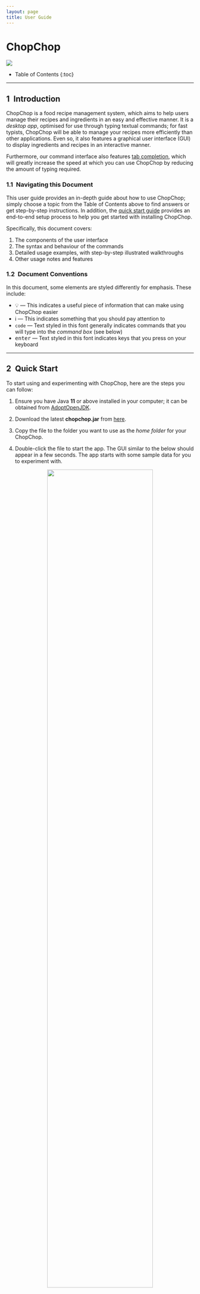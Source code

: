 ```yaml
---
layout: page
title: User Guide
---
```


<div id="cover-page">
  <div id="cover-page-title"><h1>ChopChop</h1></div>
  <img id="cover-page-logo" src="images/logo.png"/>
</div>



* Table of Contents
{:toc}

<!-- <style>body {text-align: justify}</style> -->

---------------
## 1&ensp;Introduction

ChopChop is a food recipe management system, which aims to help users manage their recipes and ingredients in an easy and effective manner. It is a *desktop app*, optimised for use through typing textual commands; for fast typists, ChopChop will be able to manage your recipes more efficiently than other applications. Even so, it also features a graphical user interface (GUI) to display ingredients and recipes in an interactive manner.

Furthermore, our command interface also features [tab completion](#TabCompletion), which will greatly increase the speed at which you can use ChopChop by reducing the amount of typing required.


### 1.1&ensp;Navigating this Document

This user guide provides an in-depth guide about how to use ChopChop; simply choose a topic from the Table of Contents above to find answers or get step-by-step instructions. In addition, the [quick start guide](#QuickStart) provides an end-to-end setup process to help you get started with installing ChopChop.

Specifically, this document covers:
1. The components of the user interface
2. The syntax and behaviour of the commands
3. Detailed usage examples, with step-by-step illustrated walkthroughs
4. Other usage notes and features


### 1.2&ensp;Document Conventions

In this document, some elements are styled differently for emphasis. These include:
- :bulb: — This indicates a useful piece of information that can make using ChopChop easier
- :information_source: — This indicates something that you should pay attention to
- `code` — Text styled in this font generally indicates commands that you will type into the <i>command box</i> (see below)
- <kbd>enter</kbd> — Text styled in this font indicates keys that you press on your keyboard



--------------
<a name="QuickStart"></a>
## 2&ensp;Quick Start

To start using and experimenting with ChopChop, here are the steps you can follow:

1. Ensure you have Java <b>11</b> or above installed in your computer; it can be obtained from [AdoptOpenJDK](https://adoptopenjdk.net).

2. Download the latest <b>chopchop.jar</b> from [here](https://github.com/AY2021S1-CS2103T-T10-3/tp/releases).

3. Copy the file to the folder you want to use as the <i>home folder</i> for your ChopChop.

4. Double-click the file to start the app. The GUI similar to the below should appear in a few seconds. The app starts with some sample data for you to experiment with.<br/>

<div style="text-align: center; padding-bottom: 2em">
<img src="images/ug/sample_data.png" width="75%" /> <br />
Figure 1.1: <i>The initial state of ChopChop, including sample data</i>
</div>

Now that you have ChopChop installed, you can start to play around with the sample data — add recipes, ingredients, and more! Some commands you could try include:

- `add ingredient milk /qty 500ml /expiry 2020-11-09` — to add some milk
- `add recipe milkshake /ingredient milk /qty 250ml /step Add milk /step Shake` — to add a recipe

To exit ChopChop, you can either use the `quit` command, or simply close the application window.


-----------
## 3&ensp;Overview

ChopChop manages two key components — ingredients and recipes — and they will be the main pieces you will interact with. Common to both are names and tags, the latter of which allow you to quickly group related ingredients or recipes together, or to organise them in any way you desire.

Names and tags are both case insensitive, so <i>pAnCaKeS</i> and <i>Pancakes</i> refer to the same recipe. Note that you cannot have duplicate recipes nor ingredients in ChopChop; items are duplicates if their names are the same.

### 3.1&ensp;Recipes
A recipe consists of a list of ingredients and associated quantities used, as well as a list of ordered steps in textual form.


<a name="OverviewIngredients"></a>
### 3.2&ensp;Ingredients
An ingredient consists of a quantity with an associated unit, and an optional expiry date. Each ingredient can have multiple *sets*, where each set is a given quantity of that ingredient, expiring on a certain date.

For example, you might have <i>500 mL</i> of milk that you bought last week that expires tomorrow, while you have another <i>1.5 L</i> of milk that you bought today, expiring two weeks from now. ChopChop will track both these *sets*, and will intelligently use the earliest-expiring set when doing its accounting.

For a more in-depth look at how ChopChop handles quantities, see [this section](#QuantitiesAndUnits).


### 3.3&ensp;Name Constraints
Recipe and ingredient names have the same constraints, of which there is only one — they cannot consist <i>only</i> of a `#` followed by digits, to diambiguate them from numbered references (for the tech savvy, the regular expression is `#[0-9]+`).

Here are some examples of names that are valid and invalid:

| name     | valid      |
|----------|------------|
| `#1`     | <b>no</b>  |
| `#1234`  | <b>no</b>  |
| `#`      | <b>yes</b> |
| `#asdf`  | <b>yes</b> |
| `#1a`    | <b>yes</b> |
| `#1 abc` | <b>yes</b> |
| `#12 34` | <b>yes</b> |



--------------------------------
## 4&ensp;Navigating the User Interface (Xue Yong)

ChopChop's UI design allows users to view all of the information you need in three main tabs. However, that might lead to a slightly steeper learning curve. Hence, this section aims to give you a breakdown of the GUI's various components.

Specifically, this section covers:
1. [Command Box](#CommandBox)
2. [Command Output](#CommandOutput)
3. [Recipe Button](#RecipeButton)
4. [Ingredient Button](#IngredientButton)
5. [Recommendation Button](#RecommendationButton)
6. [Statistics Box](#StatisticsBox)
7. [Recipe Tile](#RecipeTiles)
8. [Ingredient Tile](#IngredientTiles)
9. [Recipe Name](#RecipeName)
10. [Recipe Tags](#RecipeTags)
11. [Recipe Ingredients](#RecipeIngredients)
12. [Recipe Steps](#RecipeSteps)
13. [Menu Bar](#MenuBar)

<div style="text-align: center; padding-bottom: 2em">
<img src="images/ug/recipe_panel_description.png" width="95%" /> <br />
Figure 1.2: <i>The Recipe View Panel of ChopChop.</i>
</div>

<a name="CommandBox"></a>
### 4.1&ensp;Command Box
{:.no_toc}
ChopChop does your bidding by listening to your commands — the `Command Box` is where you type your textual commands.
After typing your commands, press <kbd>enter</kbd> to input the command. You can also use the <kbd>up</kbd> and <kbd>down</kbd> arrow keys to navigate through the history of commands you've typed previously.

To learn about the commands you can use, check out our [command summary](#CommandSummary) for a quick overview or our [commands](#Commands) for a detailed list.
If you have yet to check out ChopChop's [tab completion](#TabCompletion) section, do drop by to learn this handy feature!



<a name="CommandOutput"></a>
### 4.2&ensp;Command Output
{:.no_toc}
ChopChop will always display textual responses to the commands you input — the `Command Output` is where you can view the responses.



<a name="RecipeButton"></a>
### 4.3&ensp;Recipe Button
{:.no_toc}
ChopChop is able to display all of your recipes as [Recipe Tiles](#RecipeTiles) in the `Main Display Area` as shown in Figure 1.2 when you press the `Recipes` button. The 4 buttons at the bottom of our GUI will take on a darker shade when they are currently selected.



<a name="IngredientButton"></a>
### 4.4&ensp;Ingredient Button
{:.no_toc}
ChopChop is able to display all of your ingredients as [Ingredient Tiles](#IngredientTiles) in the `Main Display Area` as shown in Figure 1.3 when you press the `Ingredients` button.



<a name="RecommendationButton"></a>
### 4.5&ensp;Recommendation Button
{:.no_toc}
ChopChop is able to recommend you recipes to cook if you want it to! The recipes that are recommended will be displayed as [Recipe Tiles](#RecipeTiles) in the `Main Display Area` when you press the `Recommendations` button.



<a name="StatisticsBox"></a>
### 4.6&ensp;Statistics Box
{:.no_toc}
ChopChop is able to produce statistics based on the food you make! To view your ingredient or recipe usage statistics, simply input into the `Command Box` one of the `stats` [commands available](#GroupStatsCommands).




<a name="RecipeTiles"></a>
### 4.7&ensp;Recipe Tiles
{:.no_toc}
ChopChop is able to show you your recipes in the form of tiles — simply click on a tile to view the detailed information about the selected recipe in the `Main Display Area`, as shown in Figure 1.4.



<a name="IngredientTiles"></a>
### 4.8&ensp;Ingredient Tiles
{:.no_toc}
ChopChop is able to show you your ingredients in the form of tiles, as shown in Figure 1.3. In each tile, there are 5 components:

1. The `Index` shows the index of the ingredient for easier referencing.
2. The `Expiry Date` of the ingredient.
3. The `Quantity` of the ingredient.
4. The `Ingredient Name` of the ingredient.
5. The `Tags` associated with the ingredient.


<div style="text-align: center; padding-bottom: 2em">
<img src="images/ug/ingredient_panel_description.png" width="95%" /> <br />
Figure 1.3: <i>The Ingredient View Panel of ChopChop.</i>
</div>

<div style="text-align: center; padding-bottom: 2em">
<img src="images/ug/recipe_display_description.png" width="95%" /> <br />
Figure 1.4: <i>The Recipe Display Panel of ChopChop.</i>
</div>



<a name="RecipeName"></a>
### 4.9&ensp;Recipe Name
{:.no_toc}
ChopChop displays the name of the recipe here.



<a name="RecipeTags"></a>
### 4.10&ensp;Recipe Tags
{:.no_toc}
ChopChop displays the tags associated with this recipe here.



<a name="RecipeIngredients"></a>
### 4.11&ensp;Recipe Ingredients
{:.no_toc}
ChopChop displays the ingredients you need in the recipe here. The format of the display is the `Ingredient`, follow by the `(Quantity)`.



<a name="RecipeSteps"></a>
### 4.12&ensp;Recipe Steps
{:.no_toc}
ChopChop lists down the steps you can take to create the dish here.



<a name="MenuBar"></a>
### 4.13&ensp;Menu Bar
{:.no_toc}
ChopChop provides two buttons here — `File` and `Help`. Click the `exit` option under `File` to exit ChopChop, and if you want to view this User Guide, you can click the `help` option under `Help`.



-----------
<a name="Commands"></a>
## 5&ensp;Commands

While ChopChop has a graphical user interface, the main method of interaction is through the use of *typed commands*. Using these commands as described below, you can manipulate your recipes and ingredients without ever needing to move your mouse!

Commands should be typed in the <i>Command Box</i> — you can refer to <i>Figure 1.2</i> above if you get lost. ChopChop also features [tab completion](#TabCompletion), which will make typing commands easier.

### 5.1&ensp;Command Syntax

To succinctly represent the syntax of the various commands, we adopt a simple notation in this User Guide, as shown below:

* Words starting with a slash (`/`) denote named parameters; these names are case sensitive (eg. `/STEP` is not the same as `/step`). All the text following a named parameter *belong* to it, until either the end of the input, or the next named parameter. <br />
<b>Example:</b> in `/param1 lorem ipsum /param2 dolor sit amet`, the parameter <i>param1</i> will have the value &ldquo;<i>lorem ipsum</i>&rdquo;, while the parameter <i>param2</i> will have the value &ldquo;<i>dolor sit amet</i>&rdquo;.

* Words in angle brackets (eg. `<name>`) denote an input that is provided by *you*, the user. <br />
<b>Example:</b> the <i>add ingredient</i> command is specified like this: `add ingredient <name> /qty <quantity> [/expiry <expiry-date>]`; in this case, you would need to provide the <i>name</i>, <i>quantity</i>, and <i>expiry date</i>.

* Portions in square brackets (eg. `[/expiry <expiry-date>]`) denote optional parts of the command. In this example, not all ingredients will expire, so the expiry date is optional.

* Portions with trailing ellipses (eg. `[/step <step>]...`) denote commands accepting one or more of the given parameter. In this example, a recipe can have multiple steps, so you can specify multiple `/step` arguments.

* A `<#REF>` refers to an item reference, and is used to refer to either a recipe or an ingredient. It can either be the (case-insensitive) name of the item, or it can be a number prefixed with '#'. <br/>
<b>Example:</b> `#3` refers to the third item in the list, while `Best Pancakes` refers to the recipe named 'Best Pancakes'. In the GUI, you can see the number of an item in the corner of [Recipe Tiles](#RecipeTiles) and [Ingredient Tiles](#IngredientTiles).

* Generally, the order of arguments is important; for example, the order of `/step` determines the order of the steps in the recipe, while a `/qty` in an <i>add recipe</i> command must only appear after an `/ingredient`.


#### 5.1.1&ensp;Escaping Slashes

Since ChopChop uses `/` to denote argument names, it would seem that recipe and ingredient names cannot contain slashes. Worry not, because you can <i>escape</i> these slashes! This is done by prefixing the `/` with a backslash, eg. `\/`. For example, if you want to make a recipe named `some / recipe`, you would instead use `some \/ recipe`.

In other contexts, the backslash (`\`) behaves like a normal character and doesn't do anything special.

When tab-completing names, ChopChop will automatically insert the backslashes for you, so that you don't have to worry about it when typing your commands.

<a name="DateFormats"></a>
#### 5.1.2&ensp;Date Formats

Across ChopChop, dates have the same format: `yyyy-mm-dd`. Examples include:
- `2020-11-09` for the 9th of November, 2020
- `2021-02-28` for the 28th of February, 2021

Note that each part (the year, month, and date) must always be 4, 2, and 2 digits respectively. For months and days, add a 0 to the beginning to make up 2 digits (eg. `04` for April).



<a name="TabCompletion"></a>
### 5.2&ensp;Tab Completion (Zhia Yang)

Suppose you wanted to add a recipe for pancakes, and you wanted real, <i>industrial strength</i> pancakes (unlike the simplified recipe we'll be using below) — the list of ingredients would look something like this:

```
add recipe Pancakes
  /ingredient flour /qty 290g
  /ingredient egg /qty 1
  /ingredient sugar /qty 60g
  /ingredient baking powder /qty 4tsp
  /ingredient baking soda /qty 0.25tsp
  /ingredient salt /qty 3g
  /ingredient milk /qty 440ml
  /ingredient butter /qty 60g
  /ingredient vanilla extract /qty 2tsp
  /step ...
```

That certainly seems cumbersome to type out in full, so what if there was a way to speed it up drastically? You can, simply by pressing the <kbd>tab</kbd> key to let ChopChop &ldquo;fill-in-the-blanks&rdquo; for you!

#### 5.2.1&ensp;Introduction to Tab Completion

Here's what you can do instead (where <kbd>tab</kbd> represents pressing the tab key):
<pre>
a <kbd>tab</kbd> r <kbd>tab</kbd> Pancakes
  /i <kbd>tab</kbd> f <kbd>tab</kbd> /q <kbd>tab</kbd> 290g
  /i <kbd>tab</kbd> e <kbd>tab</kbd> /q <kbd>tab</kbd> 1
  /i <kbd>tab</kbd> su <kbd>tab</kbd> /q <kbd>tab</kbd> 60g
  /i <kbd>tab</kbd> baking p <kbd>tab</kbd> /q <kbd>tab</kbd> 4tsp
  /i <kbd>tab</kbd> baking s <kbd>tab</kbd> /q <kbd>tab</kbd> 0.25tsp
  /i <kbd>tab</kbd> sa <kbd>tab</kbd> /q <kbd>tab</kbd> 3g
  /i <kbd>tab</kbd> m <kbd>tab</kbd> /q <kbd>tab</kbd> 440ml
  /i <kbd>tab</kbd> bu <kbd>tab</kbd> /q <kbd>tab</kbd> 60g
  /i <kbd>tab</kbd> v <kbd>tab</kbd> /q <kbd>tab</kbd> 2tsp
</pre>

At just 126 compared to 289 keystrokes, that's more than a 50% reduction! ChopChop will intelligently fill in commands, parameter names (eg. `/ingredient`), recipe names, ingredient names, and tag names.


#### 5.2.2&ensp;Using Tab Completion

How does it work? ChopChop uses the current text when completing and searches for the <i>appropriate</i> matching items; it knows to look for ingredient names while within an `/ingredient` parameter, and to look for ingredient tags instead of recipe tags when in an `add ingredient` command.

<div markdown="span" class="alert alert-primary">
:information_source: **Note:** For tab completion to work, you must type at least one character before pressing <kdb>tab</kdb>. ChopChop cannot read your mind!
</div>

What if there are multiple items that share a prefix, for example <i>baking powder</i> and <i>baking soda</i> in the pancake recipe above? Worry not; pressing <kbd>tab</kbd> <i>repeatedly</i> will cycle through the available completions, and they are sorted lexicographically (length, followed by alphabetical order) — pressing <kbd>tab</kbd> after `/ingredient b` would give you <i>butter</i>, <i>baking powder</i>, and <i>baking soda</i>, in that order, before giving you <i>butter</i> again.

The same thing applies to commands; <code>f <kbd>tab</kbd></code> would cycle between `find` and `filter`.







<br/><br/>
<hr/>
<br/>

<a name="GroupGeneralCommands"></a>
### 5.3&ensp;General Commands

These commands are general commands that do not operate on ingredients or recipes.

<a name="HelpCommand"></a>
#### 5.3.1&ensp;Getting Help — **`help`**

This command shows a message with a link to this user guide; you can use it to easily access this page from the application. The link can be clicked, and will open this page in your web browser.

Furthermore, you can also use this command to get help for specific commands. In that case, clicking the link will bring you to the corresponding section in the User Guide for that command.

**Usage**: `help [<command-name> [<command-target>]]`

Examples:
- If you simply want a link to this page, you can use `help`:

  <div style="text-align: center; padding-bottom: 2em">
  <img src="images/ug/help_message_1.png" width="55%" /> <br />
  Figure 2.1: <i>The help message, with a link to this User Guide</i>
  </div>

- If you want help for a specific command — for example, how to add recipes — you can use `help add recipe`, which will give you a link that brings you to that specific section:

  <div style="text-align: center; padding-bottom: 2em">
  <img src="images/ug/help_message_2.png" width="55%" /> <br />
  Figure 2.2: <i>The help message for a specific command</i>
  </div>






<a name="QuitCommand"></a>
#### 5.3.2&ensp;Quitting ChopChop — **`quit`**
This command quits ChopChop. You can rest assured that your data is automatically saved whenever a command is executed, so you do not need to save it manually before quitting.

**Usage**: `quit`



<a name="UndoCommand"></a>
#### 5.3.3&ensp;Undoing Commands — **`undo`**
This command undoes the last undoable command. Undoable commands are commands that involve changes to recipes and ingredients stored in ChopChop. You can check the <a href="#CommandSummary">command summary</a> for a quick list of which commands can be undone.

**Usage**: `undo`

The most common scenario to undo a command is when accidentally deleting something; for example, suppoes you wanted to delete the <i>Salted Water</i> recipe, but you accidentally deleted the <i>Scrambled Eggs</i> recipe instead:
<div style="text-align: center; padding-bottom: 2em">
<img src="images/ug/undo_1.png" width="75%" /> <br />
Figure 3.1: <i>Accidentally typing 'Scrambled Eggs' instead of 'Salted Water'</i>
</div>

Fear not, because fixing the mistake is a simple `undo` away:

<div style="text-align: center; padding-bottom: 2em">
<img src="images/ug/undo_2.png" width="75%" /> <br />
Figure 3.2: <i>Simply use the `undo` command</i>
</div>

After pressing <kbd>enter</kbd>, notice that the <i>Scrambled Eggs</i> recipe is back:

<div style="text-align: center; padding-bottom: 2em">
<img src="images/ug/undo_3.png" width="75%" /> <br />
Figure 3.3: <i>The scrambled eggs were saved</i>
</div>



<a name="RedoCommand"></a>
#### 5.3.4&ensp;Redoing Commands — **`redo`**
This command redoes the last redoable command, effectively functioning as an undo for undo itself. All undoable commands (as described [above](#UndoCommand)) can be redone.

**Usage**: `redo`

For example, let's say that you changed your mind, and you didn't really want those scrambled eggs anyway; you can use `redo` to redo the deletion of that recipe:

<div style="text-align: center; padding-bottom: 2em">
<img src="images/ug/redo_1.png" width="75%" /> <br />
Figure 4.1: <i>The scrambled eggs will be deleted again</i>
</div>

After pressing <kbd>enter</kbd>, the scrambled eggs are now deleted:

<div style="text-align: center; padding-bottom: 2em">
<img src="images/ug/redo_2.png" width="75%" /> <br />
Figure 4.2: <i>The scrambled eggs are now gone</i>
</div>


<a name="ListRecommendationCommand"></a>
#### 5.3.5&ensp;Listing Recommendations — **`list`**`recommendations`

This command allows you to switch to the recommendations pane, to view recipe recommendations. There are currently two types of recommendations that ChopChop will make:

1. Recipes that only use ingredients you have in stock
2. Recipes that use ingredients that are about to expire

In the second case, only ingredients that expire within the next week will be taken into account.

**Usage**: `list recommendations`

<div markdown="span" class="alert alert-primary">
:bulb: **Tip:** For convenience, you can use either `list recommendations` or `list recommendation`.
</div>

In this example, ChopChop knows about some <i>Milk</i> that is about to expire within the next week (say, for example, it is the 4th of November):

<div style="text-align: center; padding-bottom: 2em">
<img src="images/ug/list_recommendations_1.png" width="40%" /> <br />
Figure 3.1: <i>There's some milk expiring on the 9th of November</i>
</div>

Then, in addition to showing recipes using in-stock ingredients, it also highlights the Pancake recipe, which uses milk:

<div style="text-align: center; padding-bottom: 2em">
<img src="images/ug/list_recommendations_2.png" width="75%" /> <br />
Figure 3.2: <i>The recommendations view</i>
</div>





<br/><br/>
<hr/>
<br/>

<a name="GroupRecipeCommands"></a>
### 5.4&ensp;Recipe Commands

These commands allow you to add, delete, edit, view, and make recipes.


<a name="ViewRecipeCommand"></a>
#### 5.4.1&ensp;Viewing Recipes — **`view`**`recipe`
This command opens the detailed view for the given recipe, allowing you to see its steps, ingredients, and tags.

**Usage**: `view recipe <#REF>`

Examples:
- `view recipe #4` <br />
	This displays the fourth recipe currently shown in the recipe list.
- `view recipe pancakes` <br />
	This displays the recipe named 'pancakes'. Note that the name here is case insensitive.

To illustrate, in the scenario below, both `#4` and `pancakes` will refer to the same recipe:
<div style="text-align: center; padding-bottom: 2em">
<img src="images/ug/view_recipe_1.png" width="75%" /> <br />
Figure 4.1: <i>The recipe list view</i>
</div>

After pressing <kbd>enter</kbd>, you will see this view, showing the recipe you wish to view:

<div style="text-align: center; padding-bottom: 2em">
<img src="images/ug/view_recipe_2.png" width="75%" /> <br />
Figure 4.2: <i>The detailed recipe view</i>
</div>






<a name="ListRecipeCommand"></a>
#### 5.4.2&ensp;Listing Recipes — **`list`**`recipes`
This command shows a list of all recipes in ChopChop. You can use this to switch panes (between recipes and ingredients) without using the mouse, as well as to clear any filters that might have been applied due to previous commands (eg. `find` and `filter`).

**Usage**: `list recipes`

<div markdown="span" class="alert alert-primary">
:bulb: **Tip:** For convenience, you can use either `list recipes` or `list recipe`.
</div>

Executing this command simply brings you back to the recipe list view:

<div style="text-align: center; padding-bottom: 2em">
<img src="images/ug/list_recipes.png" width="75%" /> <br />
Figure 5: <i>The recipe list view</i>
</div>





<a name="AddRecipeCommand"></a>
#### 5.4.3&ensp;Adding Recipes — **`add`**`recipe` (Zhia Yang)
This command adds a recipe to ChopChop, and you can specify zero or more ingredients, each with an optional quantity, and zero or more steps. After a recipe is added, you will be able to see it immediately.

**Usage**:
```
add recipe <name>
  [/ingredient <ingredient-name> [/qty <quantity>]]...
  [/step <step>]...
  [/tag <tag-name>]...
```

Constraints:
- Recipe name must not be empty
- Ingredient names must not be empty
- Steps must not be empty
- Tag names must not be empty
- Quantities (`/qty`) must only appear after an `/ingredient`

If an ingredient is specified without a quantity, it is treated *as if* you used `/qty 1`. This works for counted ingredients (eg. eggs), but it will cause errors for other ingredients (eg. volume of milk).

If the ingredient does not <i>currently</i> exist in ChopChop, it is still okay to add a recipe using it (you might add it later). Recipes are only checked for correctness when you try to [`make`](#MakeRecipeCommand) them.

For example, suppose you wanted to add a recipe for pancakes using flour, eggs, and milk, you would type this:
```
add recipe Pancakes
/ingredient flour /qty 400g
/ingredient egg /qty 3
/ingredient milk /qty 250ml
/step Mix ingredients together
/step Bake for 30 minutes at 400 celsius
/step Pour syrup and serve
```
(note that this is displayed on separate lines for clarity, but you should type this in one go)

<div style="text-align: center; padding-bottom: 2em">
<img src="images/ug/add_recipe_1.png" width="75%" /> <br />
Figure 6.1: <i>The add recipe command</i>
</div>

After pressing <kbd>enter</kbd>, you will see this view, showing your newly created recipe:

<div style="text-align: center; padding-bottom: 2em">
<img src="images/ug/add_recipe_2.png" width="75%" /> <br />
Figure 6.2: <i>The recipe detail view</i>
</div>

If you go back to the main recipe view (either by clicking on the tab at the bottom, or by using `list recipes`, you can see the new recipe in the list (ChopChop won't actually highlight it, but we do here for clarity):

<div style="text-align: center; padding-bottom: 2em">
<img src="images/ug/add_recipe_3.png" width="75%" /> <br />
Figure 6.3: <i>The newly created recipe in the recipe list</i>
</div>











<a name="EditRecipeCommand"></a>
#### 5.4.4&ensp;Editing Recipes — **`edit`**`recipe` (Alex)

This command edits a specific recipe in ChopChop, letting you perform different actions on the name, ingredients, steps, and tags, as specified below.

To accommodate the various different kinds of editing operations, ChopChop has special syntax for editing, known as *edit-arguments*, eg. `/step:add`. The component following the colon is the *ACTION*, which can take these values:

- For ingredients and steps, it can either be `add`, `edit`, or `delete`.
- For tags, it can be either `add` or `delete`.



<h4>Name</h4>
If you want to edit a recipe's name, simply use `/name`, for example `/name new recipe name`.


<h4>Ingredients</h4>
If you want to edit a recipe's ingredients, use `/ingredient` with the corresponding action (eg. `/ingredient:add`).

When adding or editing ingredients, a `/qty` *must* be specified after the ingredient. Here are some examples:

- `/ingredient:add milk /qty 500ml` <br />
  This makes the recipe require 500ml of milk; if the recipe already used milk, then an error is displayed — here, you should use `/ingredient:edit` instead.

- `/ingredient:edit beef /qty 200g` <br />
  This changes the quantity of beef used in the recipe from its previous value to 200 grams. If the recipe did not use beef as an ingredient, an error is displayed — here, you should use `/ingredient:add` instead.

- `/ingredient:delete carrot` <br />
  This removes carrots from the recipe entirely. If the recipe did not use carrots, then an error is displayed.


<h4>Tags</h4>
If you want to edit the tags for a recipe, use `/tag` with the corresponding action, which are either `add` or `delete`. For example:

- `/tag:add vegetarian` <br />
  This adds the 'vegetarian' tag to the recipe. If the recipe already contains this tag, an error is displayed.

- `/tag:delete cold` <br />
  This removes the 'cold' tag from the recipe. If the recipe did not have this tag, an error is displayed.



<h4>Steps</h4>
Since steps have a fixed ordering in a recipe, editing them is slightly more involved; when editing or deleting steps, you are required to provide the step number as an additional component in the *edit-argument*. For example, `/step:edit:3` edits the third step in the recipe.

When adding a step, the step number is optional; if not specified, the new step will be added as the last step. If it is specified, then the new step will be inserted at the corresponding position, and the following steps will be re-numbered.

For example:

- `/step:add Bake for 80 minutes at 400 C` <br />
  This adds a new step as the last step of the recipe.

- `/step:edit:4 Bake for 50 minutes at 250 C` <br />
  This changes the content of step number 4.

- `/step:delete:1` <br />
  This deletes the first step of the recipe.

Note that steps must be added sequentially; for instance, you cannot add step 5 to a recipe with only 2 steps.


<h4>Usage</h4>

Except `/name` (which can only appear once), all of the edit operations described above can appear multiple times, in any order, in a single `edit recipe` command. Each operation is processed sequentially from left-to-right, so if two operations modify the same item, then the second one will take precedence.

(As an example, `/step:edit:3 Bake ... /step:edit:3 Fry` will cause step 3 to be 'Fry')

**Usage**:
```
edit recipe <#REF>
  [/name <new-recipe-name>]
  [/ingredient:<action> <ingredient-name> [/qty <quantity>]]...
  [/step:<action>[:<index>] <step>]...
  [/tag:<action> <tag-name>]...
```

Examples:
- `edit recipe #4 /name soup` <br/>
	This changes the name of the fourth recipe in the recipe list to 'soup'.

- `edit recipe pancakes /ingredient:add syrup /qty 500ml` <br/>
	This edits the recipe named 'pancakes' by adding 500ml of syrup to its ingredient list.

- `edit recipe risotto /step:edit:1 In a saucepan, warm the broth over low heat` <br/>
  This edits the recipe named 'risotto' by changing the 1st step to the text above.

- `edit recipe beef curry /ingredient:delete apple /step:delete:4` <br/>
  This edits the recipe named 'beef curry' to remove both the ingredient 'apple' as well as the 4th step.

To illustrate how to use this powerful command, let us recreate the Pancake recipe from above, starting from a blank recipe instead. First, we make the empty recipe using `add recipe Pancakes`:

<!-- to editors: don't mind the image names, i cut out some steps for brevity and i'm lazy to rename the files. -->
<div style="text-align: center; padding-bottom: 2em">
<img src="images/ug/edit_recipe_1.png" width="75%" /> <br />
Figure 7.1: <i>The empty recipe</i>
</div>

Now, let's add our ingredients, using `/ingredient:add`; first, 400 grams of flour:

<div style="text-align: center; padding-bottom: 2em">
<img src="images/ug/edit_recipe_2.png" width="75%" /> <br />
Figure 7.2: <i>The command to add a new ingredient to the recipe</i>
</div>

Next, adding the eggs and milk in one go:

<div style="text-align: center; padding-bottom: 2em">
<img src="images/ug/edit_recipe_3.png" width="75%" /> <br />
Figure 7.3: <i>The edit command supports multiple operations at once</i>
</div>

Oops, that's too many eggs, so let's edit the quantity using `/ingredient:edit`:

<div style="text-align: center; padding-bottom: 2em">
<img src="images/ug/edit_recipe_4.png" width="75%" /> <br />
Figure 7.4: <i>Editing an ingredient to change its quantity</i>
</div>

<div style="text-align: center; padding-bottom: 2em">
<img src="images/ug/edit_recipe_5.png" width="75%" /> <br />
Figure 7.5: <i>The recipe now uses only 3 eggs</i>
</div>

Now let's add the steps with `/step:add`:

<div style="text-align: center; padding-bottom: 2em">
<img src="images/ug/edit_recipe_6.png" width="75%" /> <br />
Figure 7.6: <i>Multiple steps can be added at the same time</i>
</div>

<div style="text-align: center; padding-bottom: 2em">
<img src="images/ug/edit_recipe_7.png" width="75%" /> <br />
Figure 7.7: <i>The finished recipe</i>
</div>

Wait, we forgot to mix the ingredients together! Let's fix it by inserting a new step 2 with `/step:add:2`:

<div style="text-align: center; padding-bottom: 2em">
<img src="images/ug/edit_recipe_8.png" width="75%" /> <br />
Figure 7.8: <i>Adding a new step in the second position</i>
</div>

Oh no, we also forgot the most important thing — syrup! So let's modify the last step (4) to include syrup with `/step:edit:4`:

<div style="text-align: center; padding-bottom: 2em">
<img src="images/ug/edit_recipe_9.png" width="75%" /> <br />
Figure 7.9: <i>Editing the last step</i>
</div>

And now the pancake recipe is complete!

<div style="text-align: center; padding-bottom: 2em">
<img src="images/ug/edit_recipe_10.png" width="75%" /> <br />
Figure 7.10: <i>The finished recipe</i>
</div>










<a name="DeleteRecipeCommand"></a>
#### 5.4.5&ensp;Deleting Recipes — **`delete`**`recipe`

This command deletes a specific recipe from ChopChop. Don't worry if you did this accidentally, because commands can be undone! (see: [undo](#UndoCommand)).

**Usage**: `delete recipe <#REF>`

Examples:
- `delete recipe #4` <br />
	This deletes the fourth recipe in the recipe list.
- `delete recipe pancakes` <br />
	This deletes the recipe named 'pancakes'. Note that the name here is case insensitive.

In this example, both `delete recipe #7` and `delete recipe pancakes` will delete the **Pancakes** recipe:

<div style="text-align: center; padding-bottom: 2em">
<img src="images/ug/delete_recipe_1.png" width="75%" /> <br />
Figure 8: <i>The pancakes recipe can be referred to either by name or by number</i>
</div>





<a name="FindRecipeCommand"></a>
#### 5.4.6&ensp;Finding Recipes — **`find`**`recipe`

This command finds all recipes containing the given keywords in the name.

**Usage**: `find recipe <keyword> [<keyword>]...`

Constraints:
- At least one search keyword must be given

Only the recipe name is searched, and only full words are matched, case-insensitively. In the case of multiple search keywords, recipes containing <b>any</b> of those words will be returned.

Examples:
- `find recipe cake` will match **Chocolate Cake** and **Strawberry Cake**, but *not* **Pancakes**.
- `find recipe milk cake` will match **Milk Tea** and **Carrot Cake**.

To illustrate, suppose you want to search for recipes with names containing 'cake', you would use `find recipe cake`:
<div style="text-align: center; padding-bottom: 2em">
<img src="images/ug/find_recipe_1.png" width="75%" /> <br />
Figure 9.1: <i>The initial list of recipes</i>
</div>

After executing the command, note how the recipe list has changed, showing only the matching recipes, and that the item numbers in the corners have changed as well. As explained above, the 'Pancakes' recipe was not included in this list:

<div style="text-align: center; padding-bottom: 2em">
<img src="images/ug/find_recipe_2.png" width="75%" /> <br />
Figure 9.2: <i>The recipes containing 'cake'</i>
</div>

To go back to the full recipe view (resetting the search filter), you can either click the Recipes button at the bottom, or run the `list recipes` command:

<div style="text-align: center; padding-bottom: 2em">
<img src="images/ug/find_recipe_3.png" width="75%" /> <br />
Figure 9.3: <i>Back to the main recipe list</i>
</div>








<a name="FilterRecipeCommand"></a>
#### 5.4.7&ensp;Filtering Recipes — **`filter`**`recipe` (Jialei)

This command filters all recipes and lists those containing the given name, tag and ingredient keywords. Unlike the [`find recipe`](#FindRecipeCommand) command, the search terms here have to <b>all</b> match a recipe for it to be found.

**Usage**:
```
filter recipe
  [/name <name-keywords>...]...
  [/tag <tag-keywords>...]...
  [/ingredient <ingredient-keywords>...]...
```

- Keywords do not have to be complete to match the 'name', 'tag' or 'ingredient' names.
- Multiple search terms from the same category are allowed. e.g. `/tag movie /tag family`
- Search terms can be placed in any order.
- The filtering is case-insensitive and allows spaces between keywords in a single search term. e.g. `/tag family favourite` is allowed.

Constraints:
- At least one search term must be given, and they should be either `/name`, `/tag` or `/ingredient`.
- Search terms must not be empty.

Examples:
- `filter recipe /name ginger`<br />
  This matches **Gingerbread Man** and **Ginger Chicken Soup**, the only recipes whose names include **ginger**.

- `filter recipe /name sweet /name cake`<br />
  This matches **Sweet Choco Cake** and **Sweet Caramel Cake**, the only recipes whose names include <i>both</i> **sweet** and **cake**.

- `filter recipe /tag family reunion`<br />
  This matches **Spring Rolls** and **Hot Pot**, the only recipes tagged **family reunion**.

- `filter recipe /tag snacks /tag sweet` <br />
  This matches **Chocolate Cookie** and **Gummy Bears**, the only recipes tagged <i>both</i> **snacks** and **sweet**.

- `filter recipe /ingredient eggs` <br />
  This matches **Egg Tart** and **Scrambled Eggs**, assuming they are the only recipes using **eggs**.

- `filter recipe /ingredient chicken /ingredient cheese /ingredient pineapple` <br />
  This matches **Chicken Quesadilla**, assuming it is the only recipe using **chicken**, **cheese**, and **pineapple**.

- `filter recipe /tag local dish /name chicken /ingredient chicken /ingredient white rice /tag family favourite /name rice` <br />
  This matches **Chicken Rice**, assuming it is the only recipe that matches all the criteria specified.

To illustrate, suppose you had the following two recipes:

<div style="text-align: center; padding-bottom: 2em">
  <img src="images/ug/filter_recipe_1.png" width="35%" style="margin-right: 20px;" />
  <img src="images/ug/filter_recipe_2.png" width="35%" style="margin-left: 20px;" /> <br /> <br />
  Figure 10.1: <i>The starting recipes</i>
</div>

Then, if you wanted to search for recipes with tags **christmas** and **baked**, using ingredients **honey**, **ginger root**, and **molasses**, and whose names contain keywords **men** and **bread**, you would use this command (separated into lines for clarity):
```
filter recipe
  /name men /name bread
  /tag christmas /tag baked
  /ingredient honey /ingredient ginger /ingredient molasses
```

After executing the command, similar to the effect of [`find recipe`](#FindRecipeCommand) command, the recipe list has changed, showing only the matching recipe, **Gingerbread Men**:

<div style="text-align: center; padding-bottom: 2em">
<img src="images/ug/filter_recipe_3.png" width="75%" /> <br />
Figure 10.2: <i>Only one recipe matched all the provided criteria</i>
</div>

Note the following:
- `ginger` found the ingredient <b>ginger root</b>
- `baked` found the tag <b>home baked</b>
- `men` and `bread` found the name <b>Gingerbread Men</b>

To reset the search filter or go back to the full recipe view, you can click the Recipes button or run the `list recipes` command.






<a name="MakeRecipeCommand"></a>
#### 5.4.8&ensp;Making Recipes — **`make`**`recipe`
This command allows you to <i>make</i> a recipe, which will add it to the statistics tracker, and deduct the appropriate amounts from ChopChop's internal ingredient inventory.

If you do not have sufficient ingredients to make the recipe, an error message is shown. After the recipe is made, you will be brought to the ingredient list showing the updated ingredient amounts.

**Usage**: `make recipe <#REF>`

Examples:
- `make recipe pancakes` <br />
  This makes the recipe named 'pancakes'. Note that the name here is case insensitive.

To illustrate suppose you wanted to make the pancakes here, you would use `make recipe pancakes`. You can run this command from any view (not necessarily from the recipe detail view):
<div style="text-align: center; padding-bottom: 2em">
<img src="images/ug/make_recipe_1.png" width="75%" /> <br />
Figure 11.1: <i>Making pancakes</i>
</div>

After pressing <kbd>enter</kbd>, ChopChop will open up the recipe that you've just made:

<div style="text-align: center; padding-bottom: 2em">
<img src="images/ug/make_recipe_2.png" width="75%" /> <br />
Figure 11.2: <i>The detailed recipe view</i>
</div>

If there are ingredients that are missing, or that you have insufficient amounts of, ChopChop will display this message in the command output window:

<div style="text-align: center; padding-bottom: 2em">
<img src="images/ug/make_recipe_3.png" width="55%" /> <br />
Figure 11.3: <i>Insufficient ingredients to make the pancakes</i>
</div>

Furthermore, if the recipe used ingredients having incompatible units with existing ingredients (eg. you have Butter in grams, but the recipe wants Butter in tablespoons), then an error is also shown. In this situation, you should [edit the recipe](#EditRecipeCommand) so that it uses the correct units.














<br/><br/>
<hr/>
<br/>

<a name="GroupIngredientCommands"></a>
### 5.5&ensp;Ingredient Commands

These commands allow you to add, delete, and edit ingredients.

<a name="ListIngredientCommand"></a>
#### 5.5.1&ensp;Listing Ingredients — **`list`**`ingredients`
This command shows a list of all recipes in ChopChop. As with the `list recipes` command, you can use this command to switch between panes without clicking, or to reset any filters.

**Usage**: `list ingredients`

<div markdown="span" class="alert alert-primary">
:bulb: **Tip:** For convenience, you can use either `list ingredients` or `list ingredient`.
</div>

<div style="text-align: center; padding-bottom: 2em">
<img src="images/ug/list_ingredients.png" width="75%" /> <br />
Figure 12: <i>The ingredient list view</i>
</div>





<a name="AddIngredientCommand"></a>
#### 5.5.2&ensp;Adding Ingredients — **`add`**`ingredient` (Zhia Yang)
This command adds an ingredient to ChopChop, with an optional quantity and expiry date:
- If the quantity is not specified, ChopChop will infer <b>1</b> of a counted quantity, like eggs.
- If the expiry date is not specified, it is assumed that the ingredient (eg. salt) does not expire.

As mentioned in the [overview above](#OverviewIngredients), an ingredient can consist of multiple sets; the `add ingredient` command will intelligently *combine* ingredients as appropriate.

<div markdown="span" class="alert alert-primary">
:information_source: **Note:** Ingredients need to have compatible units in order to be combined; see [this section](#QuantitiesAndUnits) for how it works.
</div>

If the new ingredient has `/tag` options that are not present in the existing ingredient, then they are added as well.

**Usage**:
```
add ingredient <name>
  [/qty <quantity>]
  [/expiry <expiry-date>]
  [/tag <tag-name>]...
```

Examples:
- `add ingredient milk /qty 1l /expiry 2020-11-09` adds one litre of milk that expires on the 9th of November.
- `add ingredient egg /expiry 2020-12-25` adds <b>one</b> egg that expires on Christmas day.

Suppose you just finished a grocery run, and want to add the items to ChopChop. First, you have 2 cartons of milk:

<div style="text-align: center; padding-bottom: 2em">
<img src="images/ug/add_ingredient_1.png" width="75%" /> <br />
Figure 13.1: <i>Adding 2 litres of milk</i>
</div>

Since ChopChop did not know about 'milk' previously, a new ingredient entry is created for it:

<div style="text-align: center; padding-bottom: 2em">
<img src="images/ug/add_ingredient_2.png" width="75%" /> <br />
Figure 13.2: <i>The newly added milk ingredient</i>
</div>

Next, suppose you also bought 24 blueberries:

<div style="text-align: center; padding-bottom: 2em">
<img src="images/ug/add_ingredient_3.png" width="75%" /> <br />
Figure 13.3: <i>Adding 24 blueberries</i>
</div>

This time, since ChopChop already knew about blueberries, our previous 19 blueberries now become 43:

<div style="text-align: center; padding-bottom: 2em">
<img src="images/ug/add_ingredient_4.png" width="75%" /> <br />
Figure 13.4: <i>You now have 43 blueberries</i>
</div>

If you try to add an ingredient with incompatible quantities (for example, suppose you did not want to count the blueberries individually, and you only know that you bought a 400 gram box), ChopChop will display an error message, and not update the ingredient:

<div style="text-align: center; padding-bottom: 2em">
<img src="images/ug/add_ingredient_5.png" width="45%" /> <br />
Figure 13.5: <i>Ingredients must have compatible units to be combined</i>
</div>








<a name="DeleteIngredientCommand"></a>
#### 5.5.3&ensp;Deleting Ingredients — **`delete`**`ingredient`

This command deletes a specific ingredient from ChopChop. Similar to the `add ingredient` command, this command also allows you to delete quantities of ingredients instead of the whole ingredient. In this scenario, ChopChop will intelligently remove the earliest-expiring ingredients first.

If `/qty` is not specified, then the behaviour of this command is to completely remove the ingredient from ChopChop. Worry not: if you accidentally delete something, you can always [`undo`](#UndoCommand) it.

<div markdown="span" class="alert alert-primary">
:information_source: **Note:** If specified, the quantity needs to have compatible units with the existing ingredient; see [this section](#QuantitiesAndUnits) for how it works.
</div>

**Usage**: `delete ingredient <#REF> [/qty <quantity>]`

Examples:
- `delete ingredient #4` <br />
	This deletes the fourth ingredient currently shown in the recipe list.
- `delete ingredient milk /qty 500ml` <br />
	This removes 500ml of milk from ChopChop's inventory.

To illustrate, suppose that you poured yourself a glass of cold milk to drink, without making a recipe. To tell ChopChop that there is less milk in the fridge, you would use this command:

<div style="text-align: center; padding-bottom: 2em">
<img src="images/ug/delete_ingredient_1.png" width="75%" /> <br />
Figure 14.1: <i>Removing 350ml of milk</i>
</div>

Notice how the amount of milk decreased from 2 litres to 1.65 litres:

<div style="text-align: center; padding-bottom: 2em">
<img src="images/ug/delete_ingredient_2.png" width="75%" /> <br />
Figure 14.2: <i>You now only have 1.65 litres of milk left</i>
</div>










<a name="FindIngredientCommand"></a>
#### 5.5.4&ensp;Finding Ingredients — **`find`**`ingredient`
This command finds all ingredients containing the given keywords in the name, and it works identically to the [`find recipe`](#FindRecipeCommand) command above.

Constraints:
- At least one search keyword must be given

**Usage**: `find ingredient <keyword> [<keyword>]...`

For example, suppose you wanted to find all ingredients containing fish (not in the literal sense, but only in their name):

<div style="text-align: center; padding-bottom: 2em">
<img src="images/ug/find_ingredient_1.png" width="75%" /> <br />
Figure 15.1: <i>The complete ingredient list</i>
</div>

Now, only the matching ingredients are shown:

<div style="text-align: center; padding-bottom: 2em">
<img src="images/ug/find_ingredient_2.png" width="75%" /> <br />
Figure 15.2: <i>Only ingredients containing 'fish' in their name are shown</i>
</div>

To clear the search filter, you can either click the Ingredients button, or use `list ingredients` to return to the list of ingredients.








<a name="FilterIngredientCommand"></a>
#### 5.5.5&ensp;Filtering Ingredients — **`filter`**`ingredient` (Jialei)

This command filters all ingredients and lists those matching the name keywords, tags, and expiry dates specified in the command. Except for the changes in the search fields, this feature works identically to the [`filter recipe`](#FilterRecipeCommand) command above. Notably, <b>all</b> the search terms have to match an ingredient before it is found.

**Usage**:
```
filter ingredient
  [/name <name-keywords>...]...
  [/tag <tag-keywords>...]...
  [/expiry <expiry-date>]
```

- Keywords following `/tag` and `/name` do not have to be complete to match the tag or the ingredient's name.
- `/expiry <expiry-date>` filters the ingredients and only lists those that expire before the date provided.
- When there are multiple expiry dates specified, only the earliest one will be considered.

Constraints:
- At least one search term must be given, and they should be either `/name`, `/expiry` or `/tag`.
- Search terms must not be empty.

Examples:
- `filter ingredient /name dark chocolate` <br />
  This matches **dark chocolate** and **dark chocolate syrup**, assuming they are the only ingredients whose names contain **dark chocolate**.

- `filter ingredient /name dark chocolate /name syrup` <br />
  This matches **dark chocolate syrup**, assuming it is the only ingredient whose name contains both **dark chocolate** and **syrup**.

- `filter ingredient /tag bitter taste` <br />
  This matches **bitter melon** and **dark chocolate**, assuming they are the only ingredients tagged with **bitter taste**.

- `filter ingredient /tag frequently used /tag sweet` <br />
  This matches **sugar**, if it is the only ingredient tagged <i>both</i> **frequently used** and **sweet**.

- `filter ingredient /expiry 2020-12-01 /expiry 2020-10-31 /expiry 2023-01-01` <br />
  This matches **apple**, if it is the only ingredient expiring before **2020-10-31**. Note that only the earliest date is considered here (in this case, 31st October 2020), and the rest are ignored.

- `filter ingredient /tag powdery /expiry 2020-12-31 /tag bakery /name soda` <br />
  This matches **baking soda**, assuming it is the only ingredient that matches all the specified criteria.

To illustrate, suppose you want to search for ingredients tagged both **bakery** and **sweet**, expiring before **2021-12-31** and containing **sugar** in the name; you can use `filter ingredient /tag bakery /expiry 2021-12-31 /tag sweet /name sugar`:

<div style="text-align: center; padding-bottom: 2em">
<img src="images/ug/filter_ingredient_1.png" width="75%" /> <br />
Figure 16.1: <i>The initial list of ingredients</i>
</div>

After executing the command, similar to the effect of **filter recipe** command, the ingredient list has changed, showing the only matching ingredients, **Brown Sugar** and **Granulated Sugar**:

<div style="text-align: center; padding-bottom: 2em">
<img src="images/ug/filter_ingredient_2.png" width="75%" /> <br />
Figure 16.2: <i>The ingredients matching all the provided criteria</i>
</div>

Note that **Honey**, which was also tagged **bakery** and **sweet** and would expire before **2021-12-31**, was not included because its name does not contain **sugar**.

To reset the search filter or go back to the full ingredient view, you can click the Ingredients button or run the `list ingredients` command.




<a name="EditIngredientCommand"></a>
#### 5.5.6&ensp;Editing Ingredients — **`edit`**`ingredient`

This command edits the given ingredient, in a similar fashion to the [`edit recipe`](#EditRecipeCommand) command. However, currently its functionality is limited to only editing the tags of an ingredient (more features coming soon!).

Do refer to the documention on the [`edit recipe`](#EditRecipeCommand) command above to find out how edit-descriptors work; this command currently only supports `/tag:add` and `/tag:delete`.

It is an error to delete a tag from an ingredient that did not contain that tag, and similarly to add a duplicate tag to an ingredient.

**Usage**:
```
edit ingredient <#REF>
  [/tag:<action> <tag-name>]...
```

Examples:
- `edit ingredient #4 /tag:add frozen` <br/>
  This tags the fourth ingredient currently shown in the ingerdient list with **frozen**.

- `edit ingredient sprinkles /tag:delete fridge` <br/>
  This removes the tag **fridge** from the ingredient named 'sprinkles'.











<br/><br/>
<hr/>
<br/>
<a name="GroupStatsCommands"></a>

### 5.6&ensp;Statistics Commands (Travis)

Whenever you make a recipe or consume an ingredient, ChopChop saves a record of the usage. You can view these records with the commands below.

The output of these statistics commands are shown in the [statistics box](#StatisticsBox) on the right side of ChopChop's interface.


<a name="StatsRecipeTopCommand"></a>
#### 5.6.1&ensp;Listing Top Recipes — **`stats`**`recipe top`

This command shows a list of recipes that were made the most, in descending order (the recipe listed first was made the most number of times).

Note that, even if a recipe was deleted (with `delete recipe`), its cooking records will still exist in ChopChop. To remove these statistics, you can use `stats recipe clear` to clear them for all recipes.

**Usage**: `stats recipe top`

For example, here is the output for someone who really really loves pancakes:

<div style="text-align: center; padding-bottom: 2em">
<img src="images/ug/stats_recipe_top.png" width="45%" /> <br />
Figure 17: <i>No pancakes were sacrificed for this picture</i>
</div>


<a name="StatsRecipeRecentCommand"></a>
#### 5.6.2&ensp;Listing Recent Recipes — **`stats`**`recipe recent`

This command shows a list of the 10 recently made recipes, with the most recent one at the top of the list. As with the other statistics commands, deleting a recipe from ChopChop does not delete it from this list.

Note that this is also the view that is displayed by default when no statistics commands have been used yet.

**Usage**: `stats recipe recent`

<div style="text-align: center; padding-bottom: 2em">
<img src="images/ug/stats_recipe_recent.png" width="45%" /> <br />
Figure 18: <i>The recently-made recipes view</i>
</div>



<a name="StatsRecipeMadeCommand"></a>
#### 5.6.3&ensp;Listing Recipes within a Time Frame — **`stats`**`recipe made`

This command shows a list of recipes that were made within the given time frame, arranged in descending chronological order. You can specify the lower bound (earliest date/time), upper bound (latest date/time), both, or neither.

**Usage**: `stats recipe made [/before <date-time>] [/after <date-time>]`

The format of `<date-time>` is as such: `yyyy-mm-dd [hh:mm]`, where `yyyy-mm-dd` is the [familiar date format](#DateFormats), and `hh:mm` is the optional time in 24-hour format (eg. `18:30` for 6.30pm).

If the time component is omitted, it is assumed to be midnight of the given day. If both `/before` and `/after` are omitted, then ChopChop shows recipes made on the current day, ie. from midnight to 23:59.

Examples:
- `stats recipe made` <br />
  This shows all recipes made since the beginning of the current day

- `stats recipe made /after 2020-04-15` <br />
  This shows all recipes made after the 15th of April, 2020

- `stats recipe made /before 2020-12-25` <br />
  This shows all recipes made before the 25th of December, 2020

- `stats recipe made /after 2020-04-15 /before 2020-12-25` <br />
  This shows all recipes made between the 15th of April and 25th of December

- `stats recipe made /after 2020-01-01 08:00 /before 2020-01-01 23:00` <br />
  This shows all recipes made between 8am and 11pm on the 1st of January


For example, `stats recipe made /after 2020-11-02 /before 2020-11-04 23:00` shows this output:

<div style="text-align: center; padding-bottom: 2em">
<img src="images/ug/stats_recipe_made_1.png" width="45%" /> <br />
Figure 19: <i>Showing the recipes made between a date range</i>
</div>

Meanwhile, just executing `stats recipe made` only shows the recipes made on the current day:

<div style="text-align: center; padding-bottom: 2em">
<img src="images/ug/stats_recipe_made_2.png" width="45%" /> <br />
Figure 20: <i>Showing the recipes made on the current day</i>
</div>




<a name="StatsRecipeClearCommand"></a>
#### 5.6.4&ensp;Clearing Recipe History — **`stats`**`recipe clear`

This command clears the history of the recipes that you've made from ChopChop. If you did this accidentally, don't worry, because you can [undo](#UndoCommand) this.

**Usage**: `stats recipe clear`





<a name="StatsIngredientRecentCommand"></a>
#### 5.6.5&ensp;Listing Recent Ingredients — **`stats`**`ingredient recent`

This command shows a list of the 10 most recently-used ingredients consumed by `make`-ing recipes. It is similar to the [`stats recipe recent`](#StatsRecipeRecentCommand) as discussed above, except it deals with ingredients.

**Usage**: `stats ingredient recent`

For example, after just having made <i>Scrambled Eggs</i>, these will be the recently-used ingredients:

<div style="text-align: center; padding-bottom: 2em">
<img src="images/ug/stats_ingredient_recent.png" width="45%" /> <br />
Figure 21: <i>The recently used ingredients view</i>
</div>



<a name="StatsIngredientUsedCommand"></a>
#### 5.6.6&ensp;Listing Ingredients within a Time Frame — **`stats`**`ingredient used`

This command shows a list of ingredients that were used within the given time frame, arranged in descending chronological order. You can specify the lower bound (earliest date/time), upper bound (latest date/time), both, or neither.

This command behaves similarly to [`stats recipe made`](#StatsRecipeMadeCommand) as discussed above, except that `made` is replaced with `used` instead. Otherwise, the arguments (`/before`, `/after`) function identically.

**Usage**: `stats ingredient used`



<a name="StatsIngredientClearCommand"></a>
#### 5.6.7&ensp;Clearing Ingredient History — **`stats`**`ingredient clear`

This command clears the history of the ingredients that you've used in ChopChop. If you did this accidentally, don't worry, because you can [undo](#UndoCommand) this.

**Usage**: `stats ingredient clear`






<a name="CommandSummary"></a>
### 5.7&ensp;Command Summary

For easy reference, here are the commands that ChopChop supports, listed in alphabetical order. You can click on the name of the command to go to its section in the User Guide.

<!-- why is this table in html? because markdown is the WORST of both worlds. -->
<!-- you can't put line breaks in code blocks inside markdown table cells. sucks to be you. -->
<!-- &lt; and &gt; all day every day. -->
<table style="width: 100%">
<thead>
  <tr>
    <th>Command</th>
    <th>Description</th>
    <th>Syntax Summary</th>
    <th>Undo</th>
  </tr>
</thead>
<tbody>
  <tr>
    <td><a href="#AddIngredientCommand">add ingredient</a></td>
    <td>Adds a new ingredient, or increases the quantity of an existing ingredient</td>
    <td><pre>
add ingredient &lt;name&gt;
  [/qty &lt;quantity&gt;]
  [/expiry &lt;expiry-date&gt;]
  [/tag &lt;tag-name&gt;]...
</pre></td>
    <td><b>YES</b></td>
  </tr><tr>
    <td><a href="#AddRecipeCommand">add recipe</a></td>
    <td>Adds a new recipe</td>
    <td><pre>
add recipe &lt;name&gt;
  [/ingredient &lt;name&gt;
    [/qty &lt;quantity&gt;]]...
  [/step &lt;step&gt;]...
  [/tag &lt;tag-name&gt;]...
</pre></td>
    <td><b>YES</b></td>
  </tr><tr>
    <td><a href="#DeleteIngredientCommand">delete ingredient</a></td>
    <td>Completely deletes an ingredient, or removes some quantity of it</td>
    <td><pre>
delete ingredient &lt;#REF&gt;
  [/qty &lt;quantity&gt;]
</pre></td>
    <td><b>YES</b></td>
  </tr><tr>
    <td><a href="#DeleteRecipeCommand">delete recipe</a></td>
    <td>Completely deletes a recipe</td>
    <td><pre>
delete recipe &lt;#REF&gt;
</pre></td>
    <td><b>YES</b></td>
  </tr><tr>
    <td><a href="#EditIngredientCommand">edit ingredient</a></td>
    <td>Edits an existing ingredient</td>
    <td><pre>
edit ingredient &lt;#REF&gt;
  [/tag:&lt;action&gt;
    &lt;tag-name&gt;]...
</pre></td>
    <td><b>YES</b></td>
  </tr><tr>
    <td><a href="#EditRecipeCommand">edit recipe</a></td>
    <td>Edits an existing recipe</td>
    <td><pre>
edit recipe &lt;#REF&gt;
  [/name &lt;new-recipe-name&gt;]
  [/ingredient:&lt;action&gt;
    &lt;ingredient-name&gt;
    [/qty &lt;quantity&gt;]
  ]...
  [/step:&lt;action&gt;[:&lt;index&gt;]
    &lt;step&gt;]...
  [/tag:&lt;action&gt;
    &lt;tag-name&gt;]...
</pre></td>
    <td><b>YES</b></td>
  </tr><tr>
    <td><a href="#FilterIngredientCommand">filter ingredient</a></td>
    <td>Searches for ingredients by one or more filtering criteria</td>
    <td><pre>
filter ingredient
  [/name &lt;name-keywords&gt;...]...
  [/expiry &lt;expiry-date&gt;]
  [/tag &lt;tag-keywords&gt;...]...
</pre></td>
    <td><b>NO</b></td>
  </tr><tr>
    <td><a href="#FilterRecipeCommand">filter recipe</a></td>
    <td>Searches for recipes by one or more filtering criteria</td>
    <td><pre>
filter recipe
  [/name &lt;name-keywords&gt;...]...
  [/tag &lt;tag-keywords&gt;...]...
  [/ingredient
    &lt;ingr-keywords&gt;...]...
</pre></td>
    <td><b>NO</b></td>
  </tr><tr>
    <td><a href="#FindIngredientCommand">find ingredient</a></td>
    <td>Searches for ingredients by their name</td>
    <td><pre>
find ingredient &lt;keyword&gt;
  [&lt;keyword&gt;]...
</pre></td>
    <td><b>NO</b></td>
  </tr><tr>
    <td><a href="#FindRecipeCommand">find recipe</a></td>
    <td>Searches for recipes by their name</td>
    <td><pre>
find recipe &lt;keyword&gt;
  [&lt;keyword&gt;]...
</pre></td>
    <td><b>NO</b></td>
  </tr><tr>
    <td><a href="#HelpCommand">help</a></td>
    <td>Shows help in general, or help for specific commands</td>
    <td><pre>
help [&lt;command-name&gt;
  [&lt;command-target&gt;]]
</pre></td>
    <td><b>NO</b></td>
  </tr><tr>
    <td><a href="#ListIngredientCommand">list ingredient</a></td>
    <td>Shows the main ingredient list, and clears any search filters</td>
    <td><pre>
list ingredients
</pre></td>
    <td><b>NO</b></td>
  </tr><tr>
    <td><a href="#ListRecipeCommand">list recipe</a></td>
    <td>Shows the main recipe list, and clears any search filters</td>
    <td><pre>
list recipes
</pre></td>
    <td><b>NO</b></td>
  </tr><tr>
    <td><a href="#MakeRecipeCommand">make recipe</a></td>
    <td>Makes a recipe, consuming ingredients and recording statistics</td>
    <td><pre>
make recipe &lt;#REF&gt;
</pre></td>
    <td><b>YES</b></td>
  </tr><tr>
    <td><a href="#QuitCommand">quit</a></td>
    <td>Exits ChopChop</td>
    <td><pre>
quit
</pre></td>
    <td><b>NO</b></td>
  </tr><tr>
    <td><a href="#RedoCommand">redo</a></td>
    <td>Redoes a command that was previously undone</td>
    <td><pre>
redo
</pre></td>
    <td><b>NO</b></td>
  </tr><tr>
    <td><a href="#StatsRecipeClearCommand">stats recipe clear</a></td>
    <td>Clear cooked recipe history</td>
    <td><pre>
stats recipe clear
</pre></td>
    <td><b>YES</b></td>
  </tr><tr>
    <td><a href="#StatsRecipeMadeCommand">stats recipe made</a></td>
    <td>Shows recipes made within a given time frame</td>
    <td><pre>
stats recipe made
  [/after &lt;date-time&gt;]
  [/before &lt;date-time&gt;]
</pre></td>
    <td><b>NO</b></td>
  </tr><tr>
    <td><a href="#StatsRecipeRecentCommand">stats recipe recent</a></td>
    <td>Shows recently made recipes</td>
    <td><pre>
stats recipe recent
</pre></td>
    <td><b>NO</b></td>
  </tr><tr>
    <td><a href="#StatsRecipeTopCommand">stats recipe top</a></td>
    <td>Shows the top recipes</td>
    <td><pre>
stats recipe top
</pre></td>
    <td><b>NO</b></td>
  </tr><tr>
    <td><a href="#StatsIngredientClearCommand">stats ingredient clear</a></td>
    <td>Clear ingredient usage history</td>
    <td><pre>
stats ingredient clear
</pre></td>
    <td><b>YES</b></td>
  </tr><tr>
    <td><a href="#StatsIngredientRecentCommand">stats ingredient recent</a></td>
    <td>Shows recently used ingredients</td>
    <td><pre>
stats ingredient recent
</pre></td>
    <td><b>NO</b></td>
  </tr><tr>
    <td><a href="#StatsIngredientUsedCommand">stats ingredient used</a></td>
    <td>Shows ingredients used within a given time frame</td>
    <td><pre>
stats ingredient used
  [/after &lt;date-time&gt;]
  [/before &lt;date-time&gt;]
</pre></td>
    <td><b>NO</b></td>
  </tr><tr>
    <td><a href="#UndoCommand">undo</a></td>
    <td>Undoes a command that was previously executed</td>
    <td><pre>
undo
</pre></td>
    <td><b>NO</b></td>
  </tr><tr>
    <td><a href="#ViewRecipeCommand">view</a></td>
    <td>Opens the detailed view for a recipe</td>
    <td><pre>
view recipe &lt;#REF&gt;
</pre></td>
    <td><b>NO</b></td>
  </tr>
</tbody></table>








<!--

| Command                                      | Description                                                                | Undoable |
|----------------------------------------------|----------------------------------------------------------------------------|----------|
| [add ingredient](#AddIngredientCommand)      | Adds a new ingredient, or increases the quantity of an existing ingredient | **YES**  |
| [add recipe](#AddRecipeCommand)              | Adds a new recipe                                                          | **YES**  |
| [delete ingredient](#DeleteIngredientCommand)| Completely deletes an ingredient, or removes some quantity of it           | **YES**  |
| [delete recipe](#DeleteRecipeCommand)        | Completely deletes a recipe                                                | **YES**  |
| [edit recipe](#EditRecipeCommand)            | Edits an existing recipe                                                   | **YES**  |
| [filter ingredient](#FilterIngredientCommand)| Searches for ingredients by one or more filtering criteria                 | **NO**   |
| [filter recipe](#FilterRecipeCommand)        | Searches for recipes by one or more filtering criteria                     | **NO**   |
| [find ingredient](#FindIngredientCommand)    | Searches for ingredients by their name                                     | **NO**   |
| [find recipe](#FindRecipeCommand)            | Searches for recipes by their name                                         | **NO**   |
| [help](#HelpCommand)                         | Shows help in general, or help for specific commands                       | **NO**   |
| [list ingredient](#ListIngredientCommand)    | Shows the main ingredient list, and clears any search filters              | **NO**   |
| [list recipe](#ListRecipeCommand)            | Shows the main recipe list, and clears any search filters                  | **NO**   |
| [make](#MakeRecipeCommand)                   | Makes a recipe, consuming ingredients and recording statistics             | **YES**  |
| [quit](#QuitCommand)                         | Exits ChopChop                                                             | **NO**   |
| [redo](#RedoCommand)                         | Redoes a command that was previously undone                                | **NO**   |
| [stats recipe top](#StatsRecipeTopCommand)              | Shows the top recipes                                           | **NO**   |
| [stats recipe recent](#StatsRecipeRecentCommand)        | Shows the recently made recipes                                 | **NO**   |
| [stats recipe made](#StatsRecipeMadeCommand)            | Shows the recipes made within the given time frame              | **NO**   |
| [stats recipe clear](#StatsClearRecipeCommand)          | Clear recipe usage records                                      | **YES**  |
| [stats ingredient recent](#StatsIngredientRecentCommand)| Shows the recently used ingredients                             | **NO**   |
| [stats ingredient made](#StatsIngredientUsedCommand)    | Shows the ingredient used within the given time frame           | **NO**   |
| [stats ingredient clear](#StatsIngredientClearCommand)  | Clear ingredient usage records                                  | **YES**  |
| [undo](#UndoCommand)                         | Undoes a command that was previously executed                              | **NO**   |
| [view](#ViewRecipeCommand)                   | Opens the detailed view for a recipe                                       | **NO**   |

 -->




-------------------------
<a name="QuantitiesAndUnits"></a>
## 6&ensp;Quantities and Units (Zhia Yang)

In order to keep track of ingredients correctly, ChopChop needs to know about their amounts. Currently, there are 3 'kinds' of units supported; volume, mass (weight), and counts. Specifically, these are the supported units:

- `ml`, `mL` — millilitres
- `l`, `L` — litres (1000 ml)
- `cup`, `cups` — metric cup (250 ml)
- `tsp` — metric teaspoon (5 ml)
- `tbsp` — metric tablespoon (15 ml)
- `g` — gram
- `mg` — milligram (0.001 g)
- `kg` — kilogram (1000 g)

Quantities without a unit are assumed to be dimensionless 'counts'; for example, **3** eggs. They do not need to be whole numbers, so that a recipe can use **2.5** apples, for example.


### 6.1&ensp;Ingredient Combining

As mentioned above, ChopChop will combine ingredients when you `add` them, provided they have compatible units. Combining works as you would expect, and is rather flexible; adding `3 cups` of milk to an existing stock of `400ml` will yield `1.15l`.

However, you cannot, for example, add `300g` of blueberries to `4` blueberries, as grams and counts are incompatible units.







--------------------------
<a name="FAQ"></a>
## 7&ensp;Frequently Asked Questions

Here are some frequently asked questions about ChopChop:

<b>Q:</b> How do I save my changes? <br/>
<b>A:</b> ChopChop saves your changes automatically whenever a change is made, so you do not need to worry about doing it manually.

<b>Q:</b> How do I transfer my data to another computer? <br/>
<b>A:</b> Simply copy the folder named `data` that you will find next to `chopchop.jar` to the new computer, and all your recipes and ingredients will be copied over as well.

<b>Q:</b> How can I rename an ingredient? <br/>
<b>A:</b> Currently, ingredients cannot be renamed.

<b>Q:</b> Why is ChopChop telling me that there are incompatible ingredients? <br/>
<b>A:</b> Due to the way quantities are handled, recipes need to use the same <i>kind</i> of unit as the ingredient you have in storage. For example, if <b>Butter</b> was recorded as <i>mass</i> (in grams), you can only refer to it in recipes using grams/milligrams/kilograms, but not <i>volumes</i> (tablespoons/cups, etc.).

<b>Q:</b> How can I use a unit like `oz`? <br/>
<b>A:</b> Currently custom units are not supported in ChopChop, though they are coming in a future version! We only support metric units for now.





--------------------------
<a name="Glossary"></a>
## 8&ensp;Glossary

Here are some terms you might be unfamiliar with in this document, and their associated meanings:

| Word/Phrase     | Meaning                                                                                                               |
|-----------------|-----------------------------------------------------------------------------------------------------------------------|
| Case Insensitive| Capitalisation is not considered, eg. `aAaAaAaA` and `aaaaaaaa` are the same when comparing case insensitively        |
| Command         | A series of text you type into the [Command Box](#CommandBox) in order to perform an action in ChopChop               |
| GUI             | A <i>graphical user interface</i>, which is the visual display that you see in ChopChop                               |
| Index           | A number that you can use to refer to an ingredient or recipe in a command; it appears in the top left corner of items|
| Ingredient      | A food item (eg. salt, butter) that you keep in stock; needed to make recipes                                         |
| Recipe          | A dish that can be made using some ingredients; has a list steps to make it, and a list of ingredients used           |
| Tag             | A word or short phrase (eg. `sweet`, `simple recipe`) that you can attach to ingredients and recipes to identify them |

